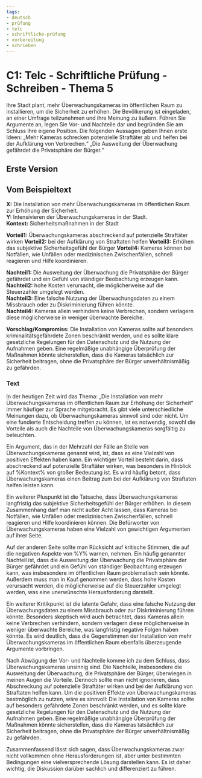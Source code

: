 ```yaml
---
tags:
- deutsch
- prüfung
- telc
- schriftliche-prüfung
- vorbereitung
- schrieben
---
```


# C1: Telc - Schriftliche Prüfung - Schreiben - Thema 5

Ihre Stadt plant, mehr Überwachungskameras im öffentlichen Raum zu installieren, um die Sicherheit zu erhöhen. Die Bevölkerung ist eingeladen, an einer Umfrage teilzunehmen und ihre Meinung zu äußern.
Führen Sie Argumente an, legen Sie Vor- und Nachteile dar und begründen Sie am Schluss Ihre eigene Position. Die folgenden Aussagen geben Ihnen erste Ideen:
„Mehr Kameras schrecken potenzielle Straftäter ab und helfen bei der Aufklärung von Verbrechen.“
„Die Ausweitung der Überwachung gefährdet die Privatsphäre der Bürger.“

## Erste Version

## Vom Beispieltext

**X:** Die Installation von mehr Überwachungskameras im öffentlichen Raum zur Erhöhung der Sicherheit.  
**Y:** Intensivieren der Überwachungskameras in der Stadt.  
**Kontext:** Sicherheitsmaßnahmen in der Stadt

**Vorteil1:** Überwachungskameras  abschreckend auf potenzielle Straftäter wirken
**Vorteil2:** bei der Aufklärung von Straftaten helfen
**Vorteil3:** Erhöhen das subjektive Sicherheitsgefühl der Bürger
**Vorteil4:** Kameras können bei Notfällen, wie Unfällen oder medizinischen Zwischenfällen, schnell reagieren und Hilfe koordinieren.

**Nachteil1:** Die Ausweitung der Überwachung  die Privatsphäre der Bürger gefährdet und  ein Gefühl von ständiger Beobachtung erzeugen kann.  
**Nachteil2:**  hohe Kosten verursacht, die möglicherweise auf die Steuerzahler umgelegt werden.  
**Nachteil3:** Eine falsche Nutzung der Überwachungsdaten  zu einem Missbrauch oder zu Diskriminierung führen könnte.  
**Nachteil4:** Kameras allein verhindern keine Verbrechen, sondern verlagern diese möglicherweise in weniger überwachte Bereiche.

**Vorschlag/Kompromiss:** Die Installation von Kameras sollte auf besonders kriminalitätsgefährdete Zonen beschränkt werden, und es sollte klare gesetzliche Regelungen für den Datenschutz und die Nutzung der Aufnahmen geben. Eine regelmäßige unabhängige Überprüfung der Maßnahmen könnte sicherstellen, dass die Kameras tatsächlich zur Sicherheit beitragen, ohne die Privatsphäre der Bürger unverhältnismäßig zu gefährden.

### Text 

In der heutigen Zeit wird das Thema: „Die Installation von mehr Überwachungskameras im öffentlichen Raum zur Erhöhung der Sicherheit“ immer häufiger zur Sprache mitgebracht. Es gibt viele unterschiedliche Meinungen dazu, ob Überwachungskameras sinnvoll sind oder nicht. Um eine fundierte Entscheidung treffen zu können, ist es notwendig, sowohl die Vorteile als auch die Nachteile von Überwachungskameras sorgfältig zu beleuchten.

Ein Argument, das in der Mehrzahl der Fälle an Stelle von Überwachungskameras genannt wird, ist, dass es eine Vielzahl von positiven Effekten haben kann. Ein wichtiger Vorteil besteht darin, dass abschreckend auf potenzielle Straftäter wirken, was besonders in Hinblick auf %Kontext% von großer Bedeutung ist. Es wird häufig betont, dass Überwachungskameras einen Beitrag zum bei der Aufklärung von Straftaten helfen leisten kann. 

Ein weiterer Pluspunkt ist die Tatsache, dass Überwachungskameras langfristig das subjektive Sicherheitsgefühl der Bürger erhöhen. In diesem Zusammenhang darf man nicht außer Acht lassen, dass Kameras bei Notfällen, wie Unfällen oder medizinischen Zwischenfällen, schnell reagieren und Hilfe koordinieren können. Die Befürworter von Überwachungskameras haben eine Vielzahl von gewichtigen Argumenten auf ihrer Seite. 

Auf der anderen Seite sollte man Rücksicht auf kritische Stimmen, die auf die negativen Aspekte von %Y% warnen, nehmen. Ein häufig genannter Nachteil ist, dass die Ausweitung der Überwachung die Privatsphäre der Bürger gefährdet und ein Gefühl von ständiger Beobachtung erzeugen kann, was insbesondere im öffentlichen Raum problematisch sein könnte. Außerdem muss man in Kauf genommen werden, dass hohe Kosten verursacht werden, die möglicherweise auf die Steuerzahler umgelegt werden, was eine unerwünschte Herausforderung darstellt. 

Ein weiterer Kritikpunkt ist die latente Gefahr, dass eine falsche Nutzung der Überwachungsdaten zu einem Missbrauch oder zur Diskriminierung führen könnte. Besonders skeptisch wird auch betrachtet, dass Kameras allein keine Verbrechen verhindern, sondern verlagern diese möglicherweise in weniger überwachte Bereiche, was langfristig negative Folgen haben könnte. Es wird deutlich, dass die Gegenstimmen der Installation von mehr Überwachungskameras im öffentlichen Raum ebenfalls überzeugende Argumente vorbringen. 

Nach Abwägung der Vor- und Nachteile komme ich zu dem Schluss, dass Überwachungskameras unsinnig sind. Die Nachteile, insbesondere die Ausweitung der Überwachung, die Privatsphäre der Bürger, überwiegen in meinen Augen die Vorteile. Dennoch sollte man nicht ignorieren, dass Abschreckung auf potenzielle Straftäter wirken und bei der Aufklärung von Straftaten helfen kann. Um die positiven Effekte von Überwachungskameras bestmöglich zu nutzen, wäre es sinnvoll: Die Installation von Kameras sollte auf besonders gefährdete Zonen beschränkt werden, und es sollte klare gesetzliche Regelungen für den Datenschutz und die Nutzung der Aufnahmen geben. Eine regelmäßige unabhängige Überprüfung der Maßnahmen könnte sicherstellen, dass die Kameras tatsächlich zur Sicherheit beitragen, ohne die Privatsphäre der Bürger unverhältnismäßig zu gefährden. 

Zusammenfassend lässt sich sagen, dass Überwachungskameras zwar nicht vollkommen ohne Herausforderungen ist, aber unter bestimmten Bedingungen eine vielversprechende Lösung darstellen kann. Es ist daher wichtig, die Diskussion darüber sachlich und differenziert zu führen.
